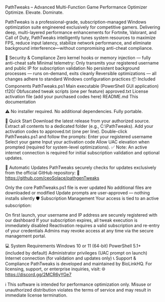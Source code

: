 PathTweaks – Advanced Multi-Function Game Performance Optimizer
Optimize. Elevate. Dominate.

PathTweaks is a professional-grade, subscription-managed Windows optimization suite engineered exclusively for competitive gamers. Delivering deep, multi-layered performance enhancements for Fortnite, Valorant, and Call of Duty, PathTweaks intelligently tunes system resources to maximize FPS, reduce input latency, stabilize network performance, and eliminate background interference—without compromising anti-cheat compliance.

🔐 Security & Compliance
Zero kernel hooks or memory injection — fully anti-cheat safe
Minimal telemetry: Only transmits your registered username and public IP for subscription validation
No persistent background processes — runs on-demand, exits cleanly
Reversible optimizations — all changes adhere to standard Windows configuration practices
📦 Included Components
PathTweaks.ps1
Main executable (PowerShell GUI application)
t120/
Obfuscated tweak scripts (one per feature)
approved.txt
License activation file (add your purchased codes here)
README.md
This documentation

⚠️ No installer required. No additional dependencies. Fully portable. 

🚀 Quick Start
Download the latest release from your authorized source.
Extract all contents to a dedicated folder (e.g., C:\PathTweaks).
Add your activation codes to approved.txt (one per line).
Double-click PathTweaks.ps1 and follow the prompts:
Enter your registered username
Select your game
Input your activation code
Allow UAC elevation when prompted (required for system-level optimizations).
✅ Note: An active internet connection is required for initial subscription validation and optional updates. 

🔁 Automatic Updates
PathTweaks securely checks for updates exclusively from the official GitHub repository:
🔗 https://github.com/ceoSolace/pathgenTweaks

Only the core PathTweaks.ps1 file is ever updated
No additional files are downloaded or modified
Update prompts are user-approved — nothing installs silently
🛡️ Subscription Management
Your access is tied to an active subscription:

On first launch, your username and IP address are securely registered with our dashboard
If your subscription expires, all tweak execution is immediately disabled
Reactivation requires a valid subscription and re-entry of your credentials
Admins may revoke access at any time via the secure management portal.

💻 System Requirements
Windows 10 or 11 (64-bit)
PowerShell 5.1+ (included by default)
Administrator privileges (UAC prompt on launch)
Internet connection (for validation and updates only)
📞 Support & Compliance
PathTweaks is developed and maintained by BioLinkHQ.
For licensing, support, or enterprise inquiries, visit:
🌐 https://discord.gg/2MCR6yYGe7

ℹ️ This software is intended for performance optimization only. Misuse or unauthorized distribution violates the terms of service and may result in immediate license termination. 
